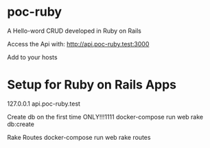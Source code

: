 # poc-ruby
A Hello-word CRUD developed in Ruby on Rails

Access the Api with: http://api.poc-ruby.test:3000

Add to your hosts
# Setup for Ruby on Rails Apps
127.0.0.1       api.poc-ruby.test

Create db on the first time ONLY!!!1111
docker-compose run web rake db:create

Rake Routes
docker-compose run web rake routes
